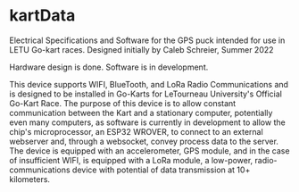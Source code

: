 # kartData
Electrical Specifications and Software for the GPS puck intended for use in LETU Go-kart races. Designed initially by Caleb Schreier, Summer 2022

Hardware design is done. Software is in development.

This device supports WIFI, BlueTooth, and LoRa Radio Communications and is designed to be installed in Go-Karts for LeTourneau University's Official Go-Kart Race. 
The purpose of this device is to allow constant communication between the Kart and a stationary computer, potentially even many computers, as software is 
currently in development to allow the chip's microprocessor, an ESP32 WROVER, to connect to an external webserver and, through a websocket, convey process data 
to the server. The device is equipped with an accelerometer, GPS module, and in the case of insufficient WIFI, is equipped with a LoRa module, a low-power, radio-communications device with potential of data transmission at 10+ kilometers.
